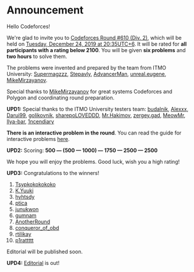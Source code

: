 # Announcement

Hello Codeforces!

We're glad to invite you to [Codeforces Round #610 (Div. 2)](//codeforces.com/contest/1282), which will be held on [Tuesday, December 24, 2019 at 20:35UTC+6](https://codeforces.com/https://www.timeanddate.com/worldclock/fixedtime.html?day=24&month=12&year=2019&hour=17&min=35&sec=0&p1=166). It will be rated for **all participants with a rating below 2100**. You will be given **six problems** and **two hours** to solve them.

The problems were invented and prepared by the team from ITMO University: [Supermagzzz](https://codeforces.com/profile/Supermagzzz "Master Supermagzzz"), [Stepavly](https://codeforces.com/profile/Stepavly "Candidate Master Stepavly"), [AdvancerMan](https://codeforces.com/profile/AdvancerMan "Candidate Master AdvancerMan"), [unreal.eugene](https://codeforces.com/profile/unreal.eugene "Candidate Master unreal.eugene"), [MikeMirzayanov](https://codeforces.com/profile/MikeMirzayanov "Headquarters, MikeMirzayanov"). 

Special thanks to [MikeMirzayanov](https://codeforces.com/profile/MikeMirzayanov "Headquarters, MikeMirzayanov") for great systems Codeforces and Polygon and coordinating round preparation.

**UPD1:** Special thanks to the ITMO University testers team: [budalnik](https://codeforces.com/profile/budalnik "Grandmaster budalnik"), [Alexxx](https://codeforces.com/profile/Alexxx "Candidate Master Alexxx"), [Darui99](https://codeforces.com/profile/Darui99 "Candidate Master Darui99"), [golikovnik](https://codeforces.com/profile/golikovnik "Candidate Master golikovnik"), [sharepoLOVEDDD](https://codeforces.com/profile/sharepoLOVEDDD "Candidate Master sharepoLOVEDDD"), [Mr.Hakimov](https://codeforces.com/profile/Mr.Hakimov "Expert Mr.Hakimov"), [zergey.gad](https://codeforces.com/profile/zergey.gad "Specialist zergey.gad"), [MeowMr](https://codeforces.com/profile/MeowMr "Expert MeowMr"), [Ilya-bar](https://codeforces.com/profile/Ilya-bar "Specialist Ilya-bar"), [1ncendiary](https://codeforces.com/profile/1ncendiary "Specialist 1ncendiary")

**There is an interactive problem in the round**. You can read the guide for interactive problems [here](https://codeforces.com/blog/entry/45307).

**UPD2:** Scoring: **500 — (500 — 1000) — 1750 — 2500 — 2500**

We hope you will enjoy the problems. Good luck, wish you a high rating!

**UPD3:** Congratulations to the winners!

 1. [Tsypkokokokoko](https://codeforces.com/profile/Tsypkokokokoko "Candidate Master Tsypkokokokoko")
2. [K.Yuuki](https://codeforces.com/profile/K.Yuuki "Unrated, K.Yuuki")
3. [hyhtsdy](https://codeforces.com/profile/hyhtsdy "Unrated, hyhtsdy")
4. [ptica](https://codeforces.com/profile/ptica "Expert ptica")
5. [junukwon](https://codeforces.com/profile/junukwon "Pupil junukwon")
6. [gumnam](https://codeforces.com/profile/gumnam "Candidate Master gumnam")
7. [AnotherRound](https://codeforces.com/profile/AnotherRound "Candidate Master AnotherRound")
8. [conqueror_of_obd](https://codeforces.com/profile/conqueror_of_obd "Unrated, conqueror_of_obd")
9. [rtilikay](https://codeforces.com/profile/rtilikay "Candidate Master rtilikay")
10. [p1rattttt](https://codeforces.com/profile/p1rattttt "Candidate Master p1rattttt")

Editorial will be published soon.

**UPD4:** [Editorial](https://codeforces.com/blog/entry/72461) is out!


